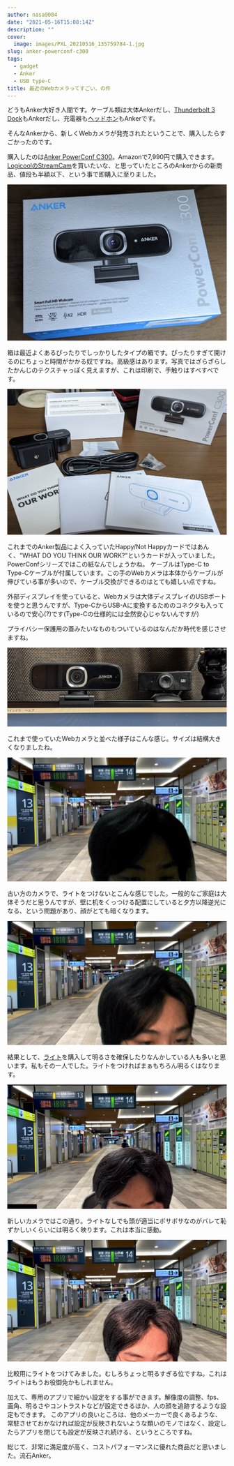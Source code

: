 ```yaml
---
author: nasa9084
date: "2021-05-16T15:08:14Z"
description: ""
cover:
  image: images/PXL_20210516_135759784-1.jpg
slug: anker-powerconf-c300
tags:
  - gadget
  - Anker
  - USB type-C
title: 最近のWebカメラってすごい、の件
---
```



どうもAnker大好き人間です。ケーブル類は大体Ankerだし、[Thunderbolt 3 Dock](/anker-powerexpand-elite-13-in-1/)もAnkerだし、充電器も[ヘッドホン](/soundcore-life-q30/)もAnkerです。

そんなAnkerから、新しくWebカメラが発売されたということで、購入したらすごかったのです。

購入したのは[Anker PowerConf C300](https://amzn.to/3tRAfUy)。Amazonで7,990円で購入できます。[LogicoolのStreamCam](https://amzn.to/33PFZ6x)を買いたいな、と思っていたところのAnkerからの新商品、値段も半額以下、という事で即購入に至りました。

![](images/PXL_20210516_135759784.jpg)

箱は最近よくあるぴったりでしっかりしたタイプの箱です。ぴったりすぎて開けるのにちょっと時間がかかる奴ですね。高級感はあります。写真ではざらざらしたかんじのテクスチャっぽく見えますが、これは印刷で、手触りはすべすべです。

![](images/PXL_20210516_135917536.jpg)

これまでのAnker製品によく入っていたHappy/Not Happyカードではあんく、"WHAT DO YOU THINK OUR WORK?"というカードが入っていました。PowerConfシリーズではこの紙なんでしょうかね。
ケーブルはType-C to Type-Cケーブルが付属しています。この手のWebカメラは本体からケーブルが伸びている事が多いので、ケーブル交換ができるのはとても嬉しい点ですね。

外部ディスプレイを使っていると、Webカメラは大体ディスプレイのUSBポートを使うと思うんですが、Type-CからUSB-Aに変換するためのコネクタも入っているので安心(?)です(Type-Cの仕様的には全然安心じゃないんですが)

プライバシー保護用の蓋みたいなものもついているのはなんだか時代を感じさせますね。

![](images/PXL_20210516_140004242.jpg)

これまで使っていたWebカメラと並べた様子はこんな感じ。サイズは結構大きくなりましたね。

![](images/----------2021-05-16-23.06.18.png)

古い方のカメラで、ライトをつけないとこんな感じでした。一般的なご家庭は大体そうだと思うんですが、壁に机をくっつける配置にしていると夕方以降逆光になる、という問題があり、顔がとても暗くなります。

![](images/----------2021-05-16-23.06.29.png)

結果として、[ライト](https://amzn.to/3uRrKKv)を購入して明るさを確保したりなんかしている人も多いと思います。私もその一人でした。ライトをつければまぁもちろん明るくはなります。

![](images/----------2021-05-16-23.08.32.png)

新しいカメラではこの通り。ライトなしでも頭が適当にボサボサなのがバレて恥ずかしいくらいには明るく映ります。これは本当に感動。

![](images/----------2021-05-16-23.08.40.png)

比較用にライトをつけてみました。むしろちょっと明るすぎる位ですね。これはライトはもうお役御免かもしれません。

加えて、専用のアプリで細かい設定をする事ができます。解像度の調整、fps、画角、明るさやコントラストなどが設定できるほか、人の顔を追跡するような設定もできます。
このアプリの良いところは、他のメーカーで良くあるような、常駐させておかなければ設定が反映されないような類いのモノではなく、設定したらアプリを閉じても設定が反映され続ける、というところですね。

総じて、非常に満足度が高く、コストパフォーマンスに優れた商品だと思いました。流石Anker。



